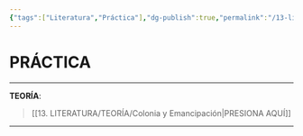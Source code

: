 ```yaml
---
{"tags":["Literatura","Práctica"],"dg-publish":true,"permalink":"/13-literatura/practica/colonia-y-emancipacion/","dgPassFrontmatter":true}
---
```


# PRÁCTICA
---
**TEORÍA**:
>[[13. LITERATURA/TEORÍA/Colonia y Emancipación\|PRESIONA AQUÍ]]

---
